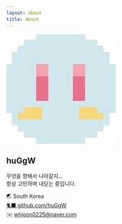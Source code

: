 ```yaml
---
layout: about
title: About
---
```


![image](assets\images\profile\unnamed.webp)

## huGgW

무엇을 향해서 나아갈지...  
항상 고민하며 내딛는 중입니다.

🌏 South Korea  
[🐈‍⬛ github.com/huGgW](http://github.com/huGgW)  
✉️ whjoon0225@naver.com